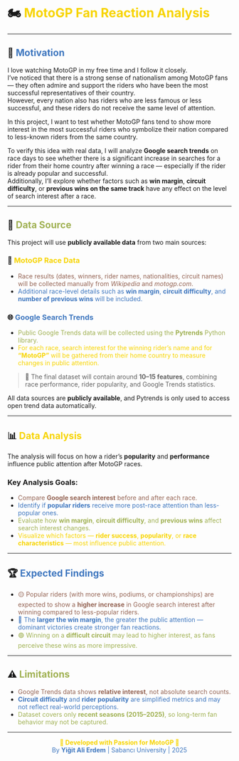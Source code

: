 # 🏍️ <span style="color:#F7D400;">MotoGP Fan Reaction Analysis</span>

---

## 🎯 <span style="color:#3F77BF;">Motivation</span>

I love watching MotoGP in my free time and I follow it closely.  
I’ve noticed that there is a strong sense of nationalism among MotoGP fans — they often admire and support the riders who have been the most successful representatives of their country.  
However, every nation also has riders who are less famous or less successful, and these riders do not receive the same level of attention.  

In this project, I want to test whether MotoGP fans tend to show more interest in the most successful riders who symbolize their nation compared to less-known riders from the same country.  

To verify this idea with real data, I will analyze **Google search trends** on race days to see whether there is a significant increase in searches for a rider from their home country after winning a race — especially if the rider is already popular and successful.  
Additionally, I’ll explore whether factors such as **win margin**, **circuit difficulty**, or **previous wins on the same track** have any effect on the level of search interest after a race.  

---

## 🏁 <span style="color:#A0B153;">Data Source</span>

This project will use **publicly available data** from two main sources:

### 📄 <span style="color:#F7D400;">MotoGP Race Data</span>

<ul>
  <li><span style="color:#956555;">Race results (dates, winners, rider names, nationalities, circuit names) will be collected manually from <i>Wikipedia</i> and <i>motogp.com</i>.</span></li>
  <li><span style="color:#3F77BF;">Additional race-level details such as <b>win margin</b>, <b>circuit difficulty</b>, and <b>number of previous wins</b> will be included.</span></li>
</ul>

### 🌐 <span style="color:#3F77BF;">Google Search Trends</span>

<ul>
  <li><span style="color:#A0B153;">Public Google Trends data will be collected using the <b>Pytrends</b> Python library.</span></li>
  <li><span style="color:#F7D400;">For each race, search interest for the winning rider’s name and for <b>“MotoGP”</b> will be gathered from their home country to measure changes in public attention.</span></li>
</ul>

> 💾 The final dataset will contain around <b>10–15 features</b>, combining race performance, rider popularity, and Google Trends statistics.

All data sources are <b>publicly available</b>, and Pytrends is only used to access open trend data automatically.

---

## 📊 <span style="color:#F7D400;">Data Analysis</span>

The analysis will focus on how a rider’s <b>popularity</b> and <b>performance</b> influence public attention after MotoGP races.

### Key Analysis Goals:

<ul>
  <li><span style="color:#956555;">Compare <b>Google search interest</b> before and after each race.</span></li>
  <li><span style="color:#3F77BF;">Identify if <b>popular riders</b> receive more post-race attention than less-popular ones.</span></li>
  <li><span style="color:#A0B153;">Evaluate how <b>win margin</b>, <b>circuit difficulty</b>, and <b>previous wins</b> affect search interest changes.</span></li>
  <li><span style="color:#F7D400;">Visualize which factors — <b>rider success</b>, <b>popularity</b>, or <b>race characteristics</b> — most influence public attention.</span></li>
</ul>

---

## 🏆 <span style="color:#3F77BF;">Expected Findings</span>

<ul>
  <li><span style="color:#956555;">🟡 Popular riders (with more wins, podiums, or championships) are expected to show a <b>higher increase</b> in Google search interest after winning compared to less-popular riders.</span></li>
  <li><span style="color:#3F77BF;">🔵 The <b>larger the win margin</b>, the greater the public attention — dominant victories create stronger fan reactions.</span></li>
  <li><span style="color:#A0B153;">🟢 Winning on a <b>difficult circuit</b> may lead to higher interest, as fans perceive these wins as more impressive.</span></li>
</ul>

---

## ⚠️ <span style="color:#A0B153;">Limitations</span>

<ul>
  <li><span style="color:#956555;">Google Trends data shows <b>relative interest</b>, not absolute search counts.</span></li>
  <li><span style="color:#3F77BF;"><b>Circuit difficulty</b> and <b>rider popularity</b> are simplified metrics and may not reflect real-world perceptions.</span></li>
  <li><span style="color:#A0B153;">Dataset covers only <b>recent seasons (2015–2025)</b>, so long-term fan behavior may not be captured.</span></li>
</ul>

---

<p align="center">
  <b><span style="color:#F7D400;">🏁 Developed with Passion for MotoGP 🏁</span></b><br>
  <span style="color:#3F77BF;">By <b>Yiğit Ali Erdem</b> | Sabancı University | 2025</span>
</p>
